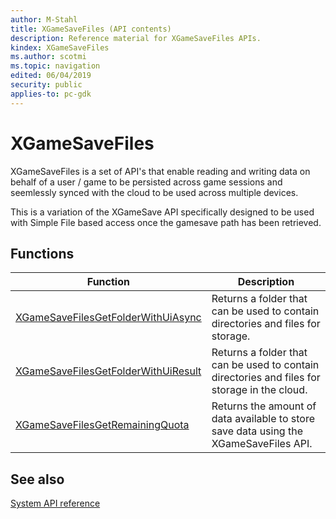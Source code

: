 ```yaml
---
author: M-Stahl
title: XGameSaveFiles (API contents)
description: Reference material for XGameSaveFiles APIs.
kindex: XGameSaveFiles
ms.author: scotmi
ms.topic: navigation
edited: 06/04/2019
security: public
applies-to: pc-gdk
---
```


# XGameSaveFiles  

XGameSaveFiles is a set of API's that enable reading and writing data on behalf of a user / game to be persisted across game sessions and seemlessly synced with the cloud to be used across multiple devices.  

This is a variation of the XGameSave API specifically designed to be used with Simple File based access once the gamesave path has been retrieved.  
  
  
## Functions  
  
| Function | Description |  
| --- | --- |  
| [XGameSaveFilesGetFolderWithUiAsync](functions/xgamesavefilesgetfolderwithuiasync.md) | Returns a folder that can be used to contain directories and files for storage. |  
| [XGameSaveFilesGetFolderWithUiResult](functions/xgamesavefilesgetfolderwithuiresult.md) | Returns a folder that can be used to contain directories and files for storage in the cloud. |  
| [XGameSaveFilesGetRemainingQuota](functions/xgamesavefilesgetremainingquota.md) | Returns the amount of data available to store save data using the XGameSaveFiles API. |  
  
  
## See also  
[System API reference](../gc-reference-system-toc.md)  